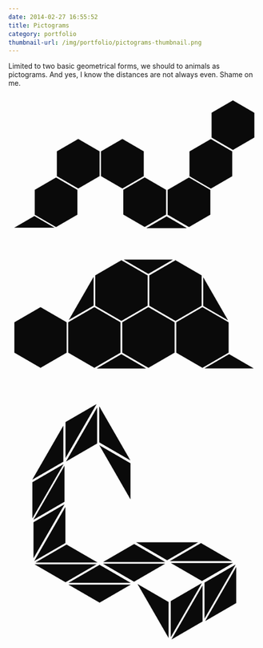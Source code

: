 ```yaml
---
date: 2014-02-27 16:55:52
title: Pictograms
category: portfolio
thumbnail-url: /img/portfolio/pictograms-thumbnail.png
---
```

Limited to two basic geometrical forms, we should to animals as pictograms. And yes, I know the distances are not always even. Shame on me.

![Pictogram Caterpillar](/img/portfolio/pictograms-caterpillar.png)

![Pictogram Turtle](/img/portfolio/pictograms-turtle.png)

![Pictogram Snake](/img/portfolio/pictograms-snake.png)

